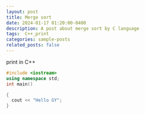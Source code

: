 ```yaml
---
layout: post
title: Merge sort
date: 2024-01-17 01:20:00-0400
description: A post about merge sort by C language
tags:  C++_print
categories: sample-posts
related_posts: false
---
```


print in C++
```c++
#include <iostream>
using namespace std;
int main()

{
  cout << "Hello GY";
}
```
